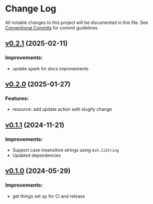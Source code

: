 # Change Log

All notable changes to this project will be documented in this file.
See [Conventional Commits](Https://conventionalcommits.org) for commit guidelines.

<!-- changelog -->

## [v0.2.1](https://github.com/ash-project/ash_slug/compare/v0.2.0...v0.2.1) (2025-02-11)




### Improvements:

* update spark for docs improvements

## [v0.2.0](https://github.com/ash-project/ash_slug/compare/v0.1.1...v0.2.0) (2025-01-27)




### Features:

* resource: add update action with slugify change

## [v0.1.1](https://github.com/ash-project/ash_slug/compare/v0.1.0...v0.1.1) (2024-11-21)

### Improvements:

* Support case insensitive strings using `Ash.CiString`
* Updated dependencies

## [v0.1.0](https://github.com/ash-project/ash_slug/compare/v0.1.0...v0.1.0) (2024-05-29)

### Improvements:

* get things set up for CI and release
